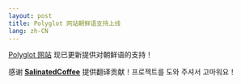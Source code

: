 ```yaml
---
layout: post
title: Polyglot 网站朝鲜语支持上线
lang: zh-CN
---
```


[Polyglot 网站](https://polyglot.untra.io/ko/) 现已更新提供对朝鲜语的支持！

感谢 **[SalinatedCoffee](https://github.com/SalinatedCoffee)** 提供翻译贡献！프로젝트를 도와 주셔서 고마워요！
